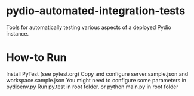# pydio-automated-integration-tests
Tools for automatically testing various aspects of a deployed Pydio instance.

# How-to Run
Install PyTest (see pytest.org)
Copy and configure server.sample.json and workspace.sample.json
You might need to configure some parameters in pydioenv.py
Run py.test in root folder, or python main.py in root folder
